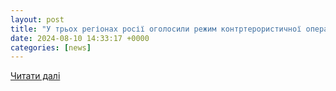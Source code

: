 ```yaml
---
layout: post
title: "У трьох регіонах росії оголосили режим контртерористичної операції: деталі – Рубрика"
date: 2024-08-10 14:33:17 +0000
categories: [news]
---
```


[Читати далі](https://rubryka.com/2024/08/10/u-troh-regionah-rosiyi-ogolosyly-rezhym-kontrterorystychnoyi-operatsiyi-detali/)
